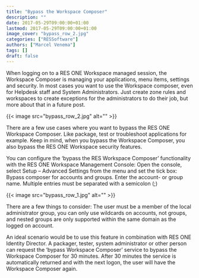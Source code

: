 ```yaml
---
title: "Bypass the Workspace Composer"
description: ""
date: 2017-05-29T09:00:00+01:00
lastmod: 2017-05-29T09:00:00+01:00
image_cover: "bypass_row_2.jpg"
categories: ["RESSoftware"]
authors: ["Marcel Venema"] 
tags: []
draft: false
---
```


When logging on to a RES ONE Workspace managed session, the Workspace Composer is managing your applications, menu items, settings and security. In most cases you want to use the Workspace composer, even for Helpdesk staff and System Administrators. Just create zone rules and workspaces to create exceptions for the administrators to do their job, but more about that in a future post.

{{< image src="bypass_row_2.jpg" alt="" >}}

There are a few use cases where you want to bypass the RES ONE Workspace Composer. Like package, test or troubleshoot applications for example. Keep in mind, when you bypass the Workspace Composer, you also bypass the RES ONE Workspace security features.

You can configure the ‘bypass the RES Workspace Composer’ functionality with the RES ONE Workspace Management Console: Open the console, select Setup – Advanced Settings from the menu and set the tick box: Bypass composer for accounts and groups. Enter the account- or group name. Multiple entries must be separated with a semicolon (;)

{{< image src="bypass_row_1.jpg" alt="" >}}

There are a few things to consider: The user must be a member of the local administrator group, you can only use wildcards on accounts, not groups, and nested groups are only supported within the same domain as the logged on account.

An ideal scenario would be to use this feature in combination with RES ONE Identity Director. A packager, tester, system administrator or other person can request the ‘bypass Workspace Composer’ service to bypass the Workspace Composer for 30 minutes. After 30 minutes the service is automatically returned and with the next logon, the user will have the Workspace Composer again.

&nbsp;
